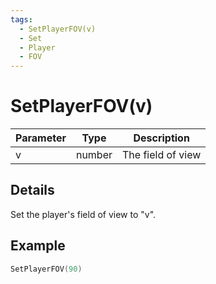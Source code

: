 ```yaml
---
tags:
  - SetPlayerFOV(v)
  - Set
  - Player
  - FOV
---
```


# SetPlayerFOV(v)

| Parameter | Type   | Description       |
| --------- | ------ | ----------------- |
| v         | number | The field of view |

## Details

Set the player's field of view to "v".

## Example

```lua
SetPlayerFOV(90)
```
